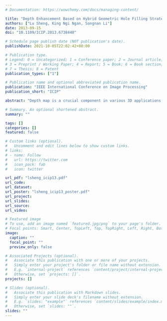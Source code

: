 ```yaml
---
# Documentation: https://wowchemy.com/docs/managing-content/

title: "Depth Enhancement Based on Hybrid Geometric Hole Filling Strategy"
authors: ["Lu Sheng, King Ngi Ngan, Songnan Li"]
date: 2013-09-15
doi: "10.1109/ICIP.2013.6738448"

# Schedule page publish date (NOT publication's date).
publishDate: 2021-10-05T22:02:42+08:00

# Publication type.
# Legend: 0 = Uncategorized; 1 = Conference paper; 2 = Journal article;
# 3 = Preprint / Working Paper; 4 = Report; 5 = Book; 6 = Book section;
# 7 = Thesis; 8 = Patent
publication_types: ["1"]

# Publication name and optional abbreviated publication name.
publication: "IEEE International Conference on Image Processing"
publication_short: "ICIP"

abstract: "Depth map is a crucial component in various 3D applications. However, current available depth maps usually suffer from low resolution, high noise, random and structural depth missing problems due to theoretical, systematic or hardware limitations. In this paper, we propose a novel method to enhance depth map with the guidance of aligned color image, tackling these problems in a whole framework, where a hybrid strategy on filling hole geometrically by the combination of joint bilateral filtering and segment-based surface structure propagation is introduced. Our experimental results prove the proposed method outperforms existing methods."

# Summary. An optional shortened abstract.
summary: ""

tags: []
categories: []
featured: false

# Custom links (optional).
#   Uncomment and edit lines below to show custom links.
# links:
# - name: Follow
#   url: https://twitter.com
#   icon_pack: fab
#   icon: twitter

url_pdf: "lsheng_icip13.pdf"
url_code:
url_dataset:
url_poster: "lsheng_icip13_poster.pdf"
url_project:
url_slides:
url_source:
url_video:

# Featured image
# To use, add an image named `featured.jpg/png` to your page's folder. 
# Focal points: Smart, Center, TopLeft, Top, TopRight, Left, Right, BottomLeft, Bottom, BottomRight.
image:
  caption: ""
  focal_point: ""
  preview_only: false

# Associated Projects (optional).
#   Associate this publication with one or more of your projects.
#   Simply enter your project's folder or file name without extension.
#   E.g. `internal-project` references `content/project/internal-project/index.md`.
#   Otherwise, set `projects: []`.
projects: []

# Slides (optional).
#   Associate this publication with Markdown slides.
#   Simply enter your slide deck's filename without extension.
#   E.g. `slides: "example"` references `content/slides/example/index.md`.
#   Otherwise, set `slides: ""`.
slides: ""
---
```

